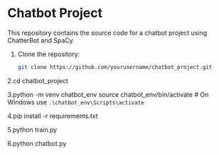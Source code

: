
# Chatbot Project

This repository contains the source code for a chatbot project using ChatterBot and SpaCy.

1. Clone the repository:
   ```bash
   git clone https://github.com/yourusername/chatbot_project.git

2.cd chatbot_project

3.python -m venv chatbot_env
source chatbot_env/bin/activate  # On Windows use `.\chatbot_env\Scripts\activate`

4.pip install -r requirements.txt

5.python train.py

6.python chatbot.py

